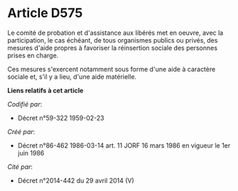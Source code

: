 # Article D575

Le comité de probation et d'assistance aux libérés met en oeuvre, avec la participation, le cas échéant, de tous organismes
publics ou privés, des mesures d'aide propres à favoriser la réinsertion sociale des personnes prises en charge.

Ces mesures s'exercent notamment sous forme d'une aide à caractère sociale et, s'il y a lieu, d'une aide matérielle.

**Liens relatifs à cet article**

_Codifié par_:

  - Décret n°59-322 1959-02-23

_Créé par_:

  - Décret n°86-462 1986-03-14 art. 11 JORF 16 mars 1986 en vigueur le 1er juin 1986

_Cité par_:

  - Décret n°2014-442 du 29 avril 2014 (V)
